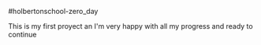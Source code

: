 #holbertonschool-zero_day 

This is my first proyect an I'm very happy with all my progress and ready to continue
